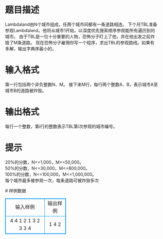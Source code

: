 # 

 
 # 题目描述 
<p>
Lambdaland由N个城市组成，任两个城市间都有一条道路相连。 下个月TBL准备参观Lambdaland。他将从城市1开始，以深度优先搜索顺序参观能所有遍历到的城市。 由于TBL是一位十分重要的人物，恐怖分子盯上了他，并在他出发之前炸毁了M条道路。 现在恐怖分子雇佣你写一个程序，求出TBL的参观路线。如果有多解，输出字典序最小的。</p> 

 
 # 输入格式 
<p>
第一行包括两个非负整数N、M。 接下来M行，每行两个整数A、B，表示城市A至城市B的道路被炸毁。</p> 

 
 # 输出格式 
<p>
每行一个整数，第i行的整数表示TBL第i次参观的城市编号。</p> 

 
 # 提示 
<p>
20%的分数，N<=1,000，M<=50,000。<br>50%的分数，N<=30,000，M<=800,000。<br>100%的分数，N<=100,000，M<=1,000,000。 <br>每个城市最多被参观一次，每条道路可被炸毁多次</p> 
# 样例数据
<style>
        table,table tr th, table tr td { border:1px solid #0094ff; }
        table { width: 200px; min-height: 25px; line-height: 25px; text-align: center; border-collapse: collapse;}   
    </style>
<table>
	<tr>
		<td>输入样例</td>
		<td>输出样例</td>
	</tr>
<tr><td>4 4 
1 2
1 3
2 3
3 4</td><td>
1
4
2
</td></tr></table>
